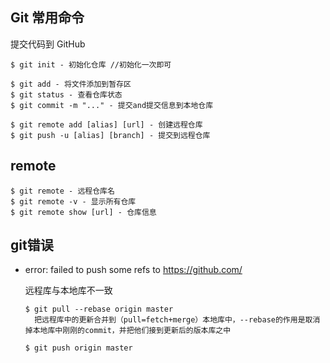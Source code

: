 ## Git 常用命令

提交代码到 GitHub

```
$ git init - 初始化仓库 //初始化一次即可

$ git add - 将文件添加到暂存区
$ git status - 查看仓库状态
$ git commit -m "..." - 提交and提交信息到本地仓库

$ git remote add [alias] [url] - 创建远程仓库
$ git push -u [alias] [branch] - 提交到远程仓库
```



## remote

```
$ git remote - 远程仓库名
$ git remote -v - 显示所有仓库
$ git remote show [url] - 仓库信息
```



## git错误

- error: failed to push some refs to https://github.com/

  远程库与本地库不一致

  ```
  $ git pull --rebase origin master
    把远程库中的更新合并到（pull=fetch+merge）本地库中，--rebase的作用是取消掉本地库中刚刚的commit，并把他们接到更新后的版本库之中
  
  $ git push origin master
  ```

  

